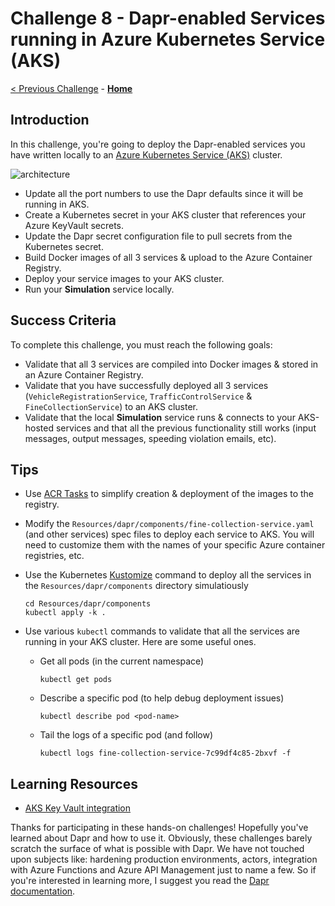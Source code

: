 # Challenge 8 - Dapr-enabled Services running in Azure Kubernetes Service (AKS)

[< Previous Challenge](./Challenge-07.md) - **[Home](../README.md)**

## Introduction

In this challenge, you're going to deploy the Dapr-enabled services you have written locally to an [Azure Kubernetes Service (AKS)](https://docs.microsoft.com/en-us/azure/aks/) cluster.

![architecture](../images/Challenge-08/architecture.png)

- Update all the port numbers to use the Dapr defaults since it will be running in AKS.
- Create a Kubernetes secret in your AKS cluster that references your Azure KeyVault secrets.
- Update the Dapr secret configuration file to pull secrets from the Kubernetes secret.
- Build Docker images of all 3 services & upload to the Azure Container Registry.
- Deploy your service images to your AKS cluster.
- Run your **Simulation** service locally.

## Success Criteria

To complete this challenge, you must reach the following goals:

- Validate that all 3 services are compiled into Docker images & stored in an Azure Container Registry.
- Validate that you have successfully deployed all 3 services (`VehicleRegistrationService`, `TrafficControlService` & `FineCollectionService`) to an AKS cluster.
- Validate that the local **Simulation** service runs & connects to your AKS-hosted services and that all the previous functionality still works (input messages, output messages, speeding violation emails, etc).

## Tips

- Use [ACR Tasks](https://docs.microsoft.com/en-us/azure/container-registry/container-registry-tasks-overview) to simplify creation & deployment of the images to the registry.
- Modify the `Resources/dapr/components/fine-collection-service.yaml` (and other services) spec files to deploy each service to AKS. You will need to customize them with the names of your specific Azure container registries, etc.
- Use the Kubernetes [Kustomize](https://kubernetes.io/docs/tasks/manage-kubernetes-objects/kustomization/) command to deploy all the services in the `Resources/dapr/components` directory simulatiously
  ```shell
  cd Resources/dapr/components
  kubectl apply -k .
  ```
- Use various `kubectl` commands to validate that all the services are running in your AKS cluster. Here are some useful ones.

  - Get all pods (in the current namespace)

    ```shell
    kubectl get pods
    ```

  - Describe a specific pod (to help debug deployment issues)

    ```shell
    kubectl describe pod <pod-name>
    ```

  - Tail the logs of a specific pod (and follow)

    ```shell
    kubectl logs fine-collection-service-7c99df4c85-2bxvf -f
    ```

## Learning Resources

- [AKS Key Vault integration](https://learn.microsoft.com/en-us/azure/aks/csi-secrets-store-driver)

Thanks for participating in these hands-on challenges! Hopefully you've learned about Dapr and how to use it. Obviously, these challenges barely scratch the surface of what is possible with Dapr. We have not touched upon subjects like: hardening production environments, actors, integration with Azure Functions and Azure API Management just to name a few. So if you're interested in learning more, I suggest you read the [Dapr documentation](https://docs.dapr.io).
